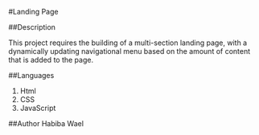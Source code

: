 #Landing Page

##Description

This project requires the building of a multi-section landing page, with a dynamically updating navigational menu based on the amount of content that is added to the page.

##Languages

1. Html
2. CSS
3. JavaScript

##Author
Habiba Wael
